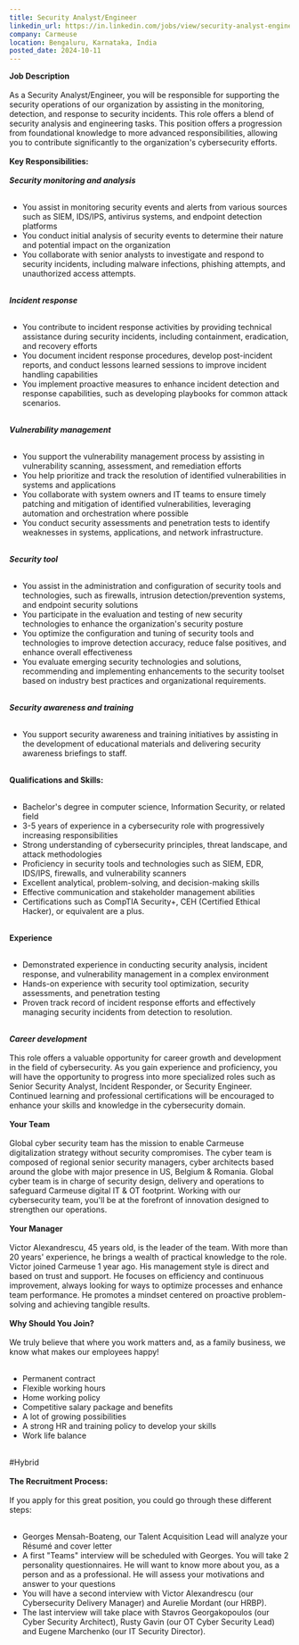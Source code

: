 ```yaml
---
title: Security Analyst/Engineer
linkedin_url: https://in.linkedin.com/jobs/view/security-analyst-engineer-at-carmeuse-4049410950?position=28&pageNum=0&refId=dElrHFGNNPEPJRPLEL7ZfA%3D%3D&trackingId=E2eMS6wR9omLnbmmj00nww%3D%3D
company: Carmeuse
location: Bengaluru, Karnataka, India
posted_date: 2024-10-11
---
```


<div class="description__text description__text--rich">
<section class="show-more-less-html" data-max-lines="5">
<div class="show-more-less-html__markup show-more-less-html__markup--clamp-after-5 relative overflow-hidden">
<strong>Job Description<br/><br/></strong>As a Security Analyst/Engineer, you will be responsible for supporting the security operations of our organization by assisting in the monitoring, detection, and response to security incidents. This role offers a blend of security analysis and engineering tasks. This position offers a progression from foundational knowledge to more advanced responsibilities, allowing you to contribute significantly to the organization's cybersecurity efforts.<br/><br/><strong>Key Responsibilities:<br/><br/></strong><em><strong>Security monitoring and analysis<br/><br/></strong></em><ul><li>You assist in monitoring security events and alerts from various sources such as SIEM, IDS/IPS, antivirus systems, and endpoint detection platforms</li><li>You conduct initial analysis of security events to determine their nature and potential impact on the organization</li><li>You collaborate with senior analysts to investigate and respond to security incidents, including malware infections, phishing attempts, and unauthorized access attempts.<br/><br/></li></ul><em><strong>Incident response<br/><br/></strong></em><ul><li>You contribute to incident response activities by providing technical assistance during security incidents, including containment, eradication, and recovery efforts</li><li>You document incident response procedures, develop post-incident reports, and conduct lessons learned sessions to improve incident handling capabilities</li><li>You implement proactive measures to enhance incident detection and response capabilities, such as developing playbooks for common attack scenarios.<br/><br/></li></ul><em><strong>Vulnerability management<br/><br/></strong></em><ul><li>You support the vulnerability management process by assisting in vulnerability scanning, assessment, and remediation efforts</li><li>You help prioritize and track the resolution of identified vulnerabilities in systems and applications</li><li>You collaborate with system owners and IT teams to ensure timely patching and mitigation of identified vulnerabilities, leveraging automation and orchestration where possible</li><li>You conduct security assessments and penetration tests to identify weaknesses in systems, applications, and network infrastructure.<br/><br/></li></ul><em><strong>Security tool<br/><br/></strong></em><ul><li>You assist in the administration and configuration of security tools and technologies, such as firewalls, intrusion detection/prevention systems, and endpoint security solutions</li><li>You participate in the evaluation and testing of new security technologies to enhance the organization's security posture</li><li>You optimize the configuration and tuning of security tools and technologies to improve detection accuracy, reduce false positives, and enhance overall effectiveness</li><li>You evaluate emerging security technologies and solutions, recommending and implementing enhancements to the security toolset based on industry best practices and organizational requirements.<br/><br/></li></ul><em><strong>Security awareness and training<br/><br/></strong></em><ul><li>You support security awareness and training initiatives by assisting in the development of educational materials and delivering security awareness briefings to staff.<br/><br/></li></ul><strong>Qualifications and Skills:<br/><br/></strong><ul><li>Bachelor's degree in computer science, Information Security, or related field</li><li>3-5 years of experience in a cybersecurity role with progressively increasing responsibilities</li><li>Strong understanding of cybersecurity principles, threat landscape, and attack methodologies</li><li>Proficiency in security tools and technologies such as SIEM, EDR, IDS/IPS, firewalls, and vulnerability scanners</li><li>Excellent analytical, problem-solving, and decision-making skills</li><li>Effective communication and stakeholder management abilities</li><li>Certifications such as CompTIA Security+, CEH (Certified Ethical Hacker), or equivalent are a plus.<br/><br/></li></ul><strong>Experience<br/><br/></strong><ul><li>Demonstrated experience in conducting security analysis, incident response, and vulnerability management in a complex environment</li><li>Hands-on experience with security tool optimization, security assessments, and penetration testing</li><li>Proven track record of incident response efforts and effectively managing security incidents from detection to resolution.<br/><br/></li></ul><em><strong>Career development <br/><br/></strong></em>This role offers a valuable opportunity for career growth and development in the field of cybersecurity. As you gain experience and proficiency, you will have the opportunity to progress into more specialized roles such as Senior Security Analyst, Incident Responder, or Security Engineer. Continued learning and professional certifications will be encouraged to enhance your skills and knowledge in the cybersecurity domain.<br/><br/><strong>Your Team <br/><br/></strong>Global cyber security team has the mission to enable Carmeuse digitalization strategy without security compromises. The cyber team is composed of regional senior security managers, cyber architects based around the globe with major presence in US, Belgium &amp; Romania. Global cyber team is in charge of security design, delivery and operations to safeguard Carmeuse digital IT &amp; OT footprint. Working with our cybersecurity team, you'll be at the forefront of innovation designed to strengthen our operations.<br/><br/><strong>Your Manager <br/><br/></strong>Victor Alexandrescu, 45 years old, is the leader of the team. With more than 20 years' experience, he brings a wealth of practical knowledge to the role. Victor joined Carmeuse 1 year ago. His management style is direct and based on trust and support. He focuses on efficiency and continuous improvement, always looking for ways to optimize processes and enhance team performance. He promotes a mindset centered on proactive problem-solving and achieving tangible results.<br/><br/><strong>Why Should You Join?<br/><br/></strong>We truly believe that where you work matters and, as a family business, we know what makes our employees happy!<br/><br/><ul><li>Permanent contract</li><li>Flexible working hours</li><li>Home working policy</li><li>Competitive salary package and benefits</li><li>A lot of growing possibilities</li><li>A strong HR and training policy to develop your skills</li><li>Work life balance<br/><br/></li></ul>#Hybrid<br/><br/><strong>The Recruitment Process:<br/><br/></strong>If you apply for this great position, you could go through these different steps:<br/><br/><ul><li>Georges Mensah-Boateng, our Talent Acquisition Lead will analyze your Résumé and cover letter</li><li>A first "Teams" interview will be scheduled with Georges. You will take 2 personality questionnaires. He will want to know more about you, as a person and as a professional. He will assess your motivations and answer to your questions</li><li>You will have a second interview with Victor Alexandrescu (our Cybersecurity Delivery Manager) and Aurelie Mordant (our HRBP).</li><li>The last interview will take place with Stavros Georgakopoulos (our Cyber Security Architect), Rusty Gavin (our OT Cyber Security Lead) and Eugene Marchenko (our IT Security Director).</li></ul>
</div>


<!-- --> </section>
</div>